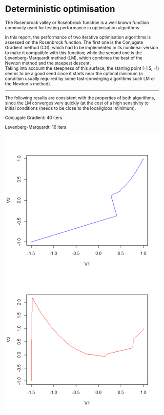 # Deterministic optimisation
The Rosenbrock valley or Rosenbrock function is a well known function commonly used for testing performance in optimisation algorithms.

In this report, the performance of two iterative optimisation algorithms is assessed on the Rosenbrock function. The first one is the Conjugate Gradient method (CG), which had to be implemented in its nonlinear version to make it compatible with this function; while the second one is the Levenberg-Marquardt method (LM), which combines the best of the Newton method and the steepest descent.
\
Taking into account the steepness of this surface, the starting point (-1.5, -1) seems to be a good seed since it starts near the optimal minimum (a condition usually required by some fast-converging algorithms such LM or the Newton\'s method).

------------

The following results are consistent with the properties of both algorithms, since the LM converges very quickly (at the cost of a high sensitivity to initial conditions (needs to be close to the local/global minimum).

Conjugate Gradient: 40 iters

Levenberg-Marquardt: 16 iters

![CG](/CG.png)
![LM](/LM.png)
